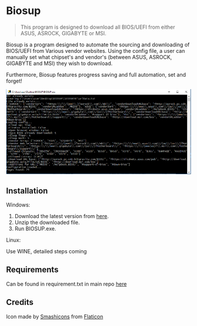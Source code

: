 # Biosup
> This program is designed to download all BIOS/UEFI from either ASUS, ASROCK, GIGABYTE or MSI. 


Biosup is a program designed to automate the sourcing and downloading of BIOS/UEFI from Various vendor websites. Using the config file, a user can manually set what chipset's and vendor's (between ASUS, ASROCK, GIGABYTE and MSI) they wish to download.

Furthermore, Biosup features progress saving and full automation, set and forget!

![](header.PNG)

## Installation

Windows:


1. Download the latest version from [here](https://bitbucket.org/Rexzarrax/biosup/downloads/).
2. Unzip the downloaded file.
3. Run BIOSUP.exe.


Linux:

Use WINE, detailed steps coming


## Requirements 
Can be found in requirement.txt in main repo [here](https://bitbucket.org/Rexzarrax/biosup/src/master/requirements.txt)

## Credits
Icon made by [Smashicons](https://www.flaticon.com/authors/smashicons) from [Flaticon](https://www.flaticon.com)
